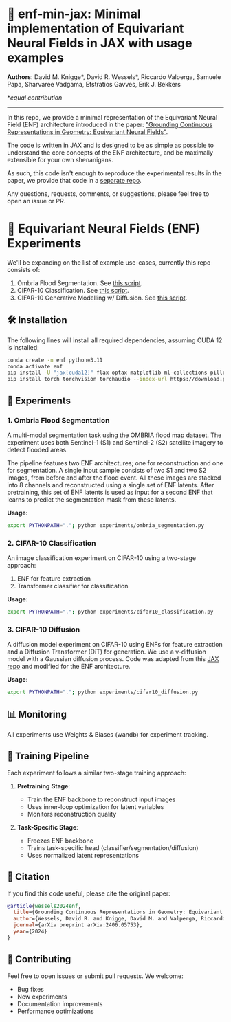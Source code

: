 # 💫 enf-min-jax: Minimal implementation of Equivariant Neural Fields in JAX with usage examples

**Authors**: David M. Knigge*, David R. Wessels*, Riccardo Valperga, Samuele Papa, Sharvaree Vadgama, Efstratios Gavves, Erik J. Bekkers 

**equal contribution*
___
In this repo, we provide a minimal representation of the Equivariant Neural Field (ENF) architecture introduced in the paper: ["Grounding Continuous Representations in Geometry: Equivariant Neural Fields"](https://arxiv.org/abs/2406.05753).

The code is written in JAX and is designed to be as simple as possible to understand the core concepts of the ENF architecture, and be maximally extensible for your own shenanigans.

As such, this code isn't enough to reproduce the experimental results in the paper, we provide that code in a [separate repo](https://github.com/dafidofff/enf-jax).

Any questions, requests, comments, or suggestions, please feel free to open an issue or PR.

# 🌊 Equivariant Neural Fields (ENF) Experiments

We'll be expanding on the list of example use-cases, currently this repo consists of:

1. Ombria Flood Segmentation. See [this script](experiments/ombria_segmentation.py).
2. CIFAR-10 Classification. See [this script](experiments/cifar10_classification.py).
3. CIFAR-10 Generative Modelling w/ Diffusion. See [this script](experiments/cifar10_diffusion.py).

## 🛠️ Installation
The following lines will install all required dependencies, assuming CUDA 12 is installed:
```bash
conda create -n enf python=3.11
conda activate enf
pip install -U "jax[cuda12]" flax optax matplotlib ml-collections pillow wandb
pip install torch torchvision torchaudio --index-url https://download.pytorch.org/whl/cpu
```


## 🧪 Experiments

### 1. Ombria Flood Segmentation

A multi-modal segmentation task using the OMBRIA flood map dataset. The experiment uses both Sentinel-1 (S1) and Sentinel-2 (S2) satellite imagery to detect flooded areas.

The pipeline features two ENF architectures; one for reconstruction and one for segmentation. A single input sample consists of two S1 and two S2 images, from before and after the flood event. All these images are stacked into 8 channels and reconstructed using a single set of ENF latents. After pretraining, this set of ENF latents is used as input for a second ENF that learns to predict the segmentation mask from these latents.

**Usage:**
```bash
export PYTHONPATH="."; python experiments/ombria_segmentation.py
```

### 2. CIFAR-10 Classification

An image classification experiment on CIFAR-10 using a two-stage approach:
1. ENF for feature extraction
2. Transformer classifier for classification

**Usage:**
```bash
export PYTHONPATH="."; python experiments/cifar10_classification.py
```

### 3. CIFAR-10 Diffusion

A diffusion model experiment on CIFAR-10 using ENFs for feature extraction and a Diffusion Transformer (DiT) for generation. We use a v-diffusion model with a Gaussian diffusion process. Code was adapted from this [JAX repo](https://github.com/kvfrans/jax-flow) and modified for the ENF architecture.

**Usage:**
```bash
export PYTHONPATH="."; python experiments/cifar10_diffusion.py
```

## 📊 Monitoring

All experiments use Weights & Biases (wandb) for experiment tracking.

## 🎯 Training Pipeline

Each experiment follows a similar two-stage training approach:

1. **Pretraining Stage**:
   - Train the ENF backbone to reconstruct input images
   - Uses inner-loop optimization for latent variables
   - Monitors reconstruction quality

2. **Task-Specific Stage**:
   - Freezes ENF backbone
   - Trains task-specific head (classifier/segmentation/diffusion)
   - Uses normalized latent representations

## 📝 Citation

If you find this code useful, please cite the original paper:

```bibtex
@article{wessels2024enf,
  title={Grounding Continuous Representations in Geometry: Equivariant Neural Fields},
  author={Wessels, David R. and Knigge, David M. and Valperga, Riccardo and Papa, Samuele and Vadgama, Sharvaree and Gavves, Efstratios and Bekkers, Erik J.},
  journal={arXiv preprint arXiv:2406.05753},
  year={2024}
}
```

## 🤝 Contributing

Feel free to open issues or submit pull requests. We welcome:
- Bug fixes
- New experiments
- Documentation improvements
- Performance optimizations
